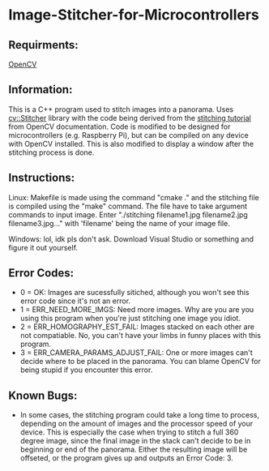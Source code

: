 # Image-Stitcher-for-Microcontrollers

Requirments:
-----------
[OpenCV](https://opencv.org/)

Information:
-----------
This is a C++ program used to stitch images into a panorama. Uses [cv::Stitcher](https://docs.opencv.org/3.4.0/d2/d8d/classcv_1_1Stitcher.html) library with the code being derived from the [stitching tutorial](https://docs.opencv.org/3.4.0/d8/d19/tutorial_stitcher.html) from OpenCV documentation. Code is modified to be designed for microcontrollers (e.g. Raspberry Pi), but can be compiled on any device with OpenCV installed. This is also modified to display a window after the stitching process is done.

Instructions:
------------
Linux:
Makefile is made using the command "cmake ." and the stitching file is compiled using the "make" command.
The file have to take argument commands to input image. Enter "./stitching filename1.jpg filename2.jpg filename3.jpg..." with 'filename' being the name of your image file.

Windows:
lol, idk pls don't ask. Download Visual Studio or something and figure it out yourself.

Error Codes:
-----------
* 0 = OK: Images are sucessfully sitiched, although you won't see this error code since it's not an error.
* 1 = ERR_NEED_MORE_IMGS: Need more images. Why are you are you using this program when you're just stitching one image you idiot.
* 2 = ERR_HOMOGRAPHY_EST_FAIL: Images stacked on each other are not compatiable. No, you can't have your limbs in funny places with this program.	
* 3 = ERR_CAMERA_PARAMS_ADJUST_FAIL: One or more images can't decide where to be placed in the panorama. You can blame OpenCV for being stupid if you encounter this error.

Known Bugs:
----------
* In some cases, the stitching program could take a long time to process, depending on the amount of images and the processor speed of your device. This is especially the case when trying to stitch a full 360 degree image, since the final image in the stack can't decide to be in beginning or end of the panorama. Either the resulting image will be offseted, or the program gives up and outputs an Error Code: 3.   
